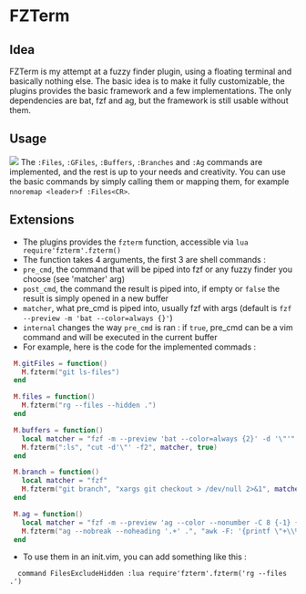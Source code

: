 # FZTerm

## Idea
FZTerm is my attempt at a fuzzy finder plugin, using a floating terminal and basically nothing else.
The basic idea is to make it fully customizable, the plugins provides the basic framework and a few implementations.
The only dependencies are bat, fzf and ag, but the framework is still usable without them. 

## Usage
![](usage.gif)
The `:Files`, `:GFiles`, `:Buffers`, `:Branches` and `:Ag` commands are implemented, and the rest is up to your needs and creativity.
You can use the basic commands by simply calling them or mapping them, for example `nnoremap <leader>f :Files<CR>`.

## Extensions
 - The plugins provides the `fzterm` function, accessible via `lua require'fzterm'.fzterm()`
 - The function takes 4 arguments, the first 3 are shell commands :
  - `pre_cmd`, the command that will be piped into fzf or any fuzzy finder you choose (see 'matcher' arg)
  - `post_cmd`, the command the result is piped into, if empty or `false` the result is simply opened in a new buffer
  - `matcher`, what pre_cmd is piped into, usually fzf with args (default is `fzf --preview -m 'bat --color=always {}'`)
  - `internal` changes the way `pre_cmd` is ran : if `true`, pre_cmd can be a vim command and will be executed in the current buffer
 - For example, here is the code for the implemented commads :
 ```lua
  M.gitFiles = function()
    M.fzterm("git ls-files")
  end

  M.files = function()
    M.fzterm("rg --files --hidden .")
  end

  M.buffers = function()
    local matcher = "fzf -m --preview 'bat --color=always {2}' -d '\"'"
    M.fzterm(":ls", "cut -d'\"' -f2", matcher, true)
  end

  M.branch = function()
    local matcher = "fzf"
    M.fzterm("git branch", "xargs git checkout > /dev/null 2>&1", matcher)
  end

  M.ag = function()
    local matcher = "fzf -m --preview 'ag --color --nonumber -C 8 {-1} {1}' -d ':'"
    M.fzterm("ag --nobreak --noheading '.+' .", "awk -F: '{printf \"+\\%s \\%s\", $2, $1}'", matcher)
  end
```
 - To use them in an init.vim, you can add something like this : 
 ```
   command FilesExcludeHidden :lua require'fzterm'.fzterm('rg --files .')
 ```

